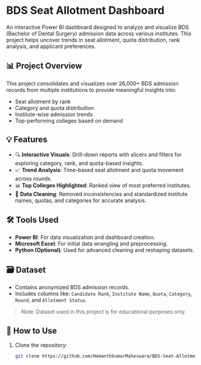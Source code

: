 # BDS Seat Allotment Dashboard

An interactive Power BI dashboard designed to analyze and visualize BDS (Bachelor of Dental Surgery) admission data across various institutes. This project helps uncover trends in seat allotment, quota distribution, rank analysis, and applicant preferences.

## 📊 Project Overview

This project consolidates and visualizes over 26,000+ BDS admission records from multiple institutions to provide meaningful insights into:

- Seat allotment by rank
- Category and quota distribution
- Institute-wise admission trends
- Top-performing colleges based on demand

## 💡 Features

- 🔍 **Interactive Visuals**: Drill-down reports with slicers and filters for exploring category, rank, and quota-based insights.
- 📈 **Trend Analysis**: Time-based seat allotment and quota movement across rounds.
- 📊 **Top Colleges Highlighted**: Ranked view of most preferred institutes.
- 🧹 **Data Cleaning**: Removed inconsistencies and standardized institute names, quotas, and categories for accurate analysis.

## 🛠️ Tools Used

- **Power BI**: For data visualization and dashboard creation.
- **Microsoft Excel**: For initial data wrangling and preprocessing.
- **Python (Optional)**: Used for advanced cleaning and reshaping datasets.

## 🗃️ Dataset

- Contains anonymized BDS admission records.
- Includes columns like: `Candidate Rank`, `Institute Name`, `Quota`, `Category`, `Round`, and `Allotment Status`.

> Note: Dataset used in this project is for educational purposes only.

## 🚀 How to Use

1. Clone the repository:
   ```bash
   git clone https://github.com/HemanthkumarMaheswara/BDS-Seat-Allotment.git
